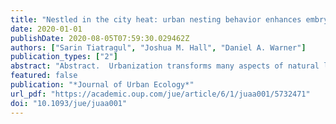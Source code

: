 ```yaml
---
title: "Nestled in the city heat: urban nesting behavior enhances embryo development of an invasive lizard"
date: 2020-01-01
publishDate: 2020-08-05T07:59:30.029462Z
authors: ["Sarin Tiatragul", "Joshua M. Hall", "Daniel A. Warner"]
publication_types: ["2"]
abstract: "Abstract.  Urbanization transforms many aspects of natural landscapes and poses many new challenges for individual survival and population persistence. Thus, ur"
featured: false
publication: "*Journal of Urban Ecology*"
url_pdf: "https://academic.oup.com/jue/article/6/1/juaa001/5732471"
doi: "10.1093/jue/juaa001"
---
```


